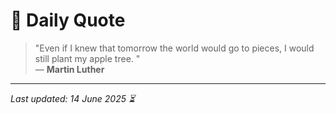 # 📜 Daily Quote

> "Even if I knew that tomorrow the world would go to pieces, I would still plant my apple tree. "  
> — **Martin Luther**

---

_Last updated: 14 June 2025 ⏳_
